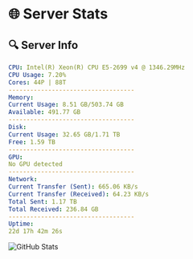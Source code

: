 # 🌐 Server Stats
## 🔍 Server Info
```yaml
CPU: Intel(R) Xeon(R) CPU E5-2699 v4 @ 1346.29MHz
CPU Usage: 7.20%
Cores: 44P | 88T
-----------------------------------
Memory:
Current Usage: 8.51 GB/503.74 GB
Available: 491.77 GB
-----------------------------------
Disk:
Current Usage: 32.65 GB/1.71 TB
Free: 1.59 TB
-----------------------------------
GPU:
No GPU detected
-----------------------------------
Network:
Current Transfer (Sent): 665.06 KB/s
Current Transfer (Received): 64.23 KB/s
Total Sent: 1.17 TB
Total Received: 236.84 GB
-----------------------------------
Uptime:
22d 17h 42m 26s
```
![GitHub Stats](https://img.shields.io/badge/Updated-2025-05-12_10:51:14-blue)